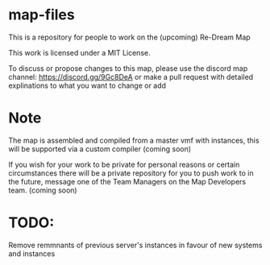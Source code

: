 # map-files

This is a repository for people to work on the (upcoming) Re-Dream Map

This work is licensed under a MIT License.

To discuss or propose changes to this map, please use the discord map channel: https://discord.gg/9Gc8DeA or make a pull request with detailed explinations to what you want to change or add

# Note
The map is assembled and compiled from a master vmf with instances, this will be supported via a custom compiler (coming soon)

If you wish for your work to be private for personal reasons or certain circumstances there will be a private repository for you to push work to in the future, message one of the Team Managers on the Map Developers team. (coming soon)

# TODO:
Remove remmnants of previous server's instances in favour of new systems and instances
